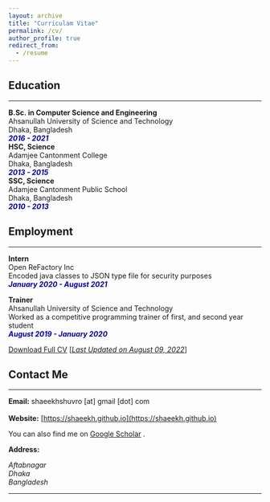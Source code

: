 ```yaml
---
layout: archive
title: "Curriculam Vitae"
permalink: /cv/
author_profile: true
redirect_from:
  - /resume
---
```


## Education 
-------------

<b>B.Sc. in Computer Science and Engineering</b><br />
Ahsanullah University of Science and Technology<br />
Dhaka, Bangladesh<br />
<i style='color:#000099;'>**2016 - 2021**</i> <br/>
<b>HSC, Science</b><br />
Adamjee Cantonment College<br />
Dhaka, Bangladesh<br />
<i style='color:#000099;'> **2013 - 2015** </i> <br/>
<b>SSC, Science</b><br />
Adamjee Cantonment Public School<br />
Dhaka, Bangladesh<br />
<i style='color:#000099;'>**2010 - 2013**</i>


## Employment 
-------------
<b>Intern</b><br />
Open ReFactory Inc <br/>
Encoded java classes to JSON type file for security purposes <br />
<i style='color:#000099;'>**January 2020 - August 2021**</i><br/>

<b>Trainer</b><br />
Ahsanullah University of Science and Technology<br />
Worked as a competitive programming trainer of first, and second year student <br/>
<i style='color:#000099;'>**August 2019 - January 2020**</i>

[Download Full CV](https://drive.google.com/file/d/1zX8KQ98PSedjCcT6EtUI2Os03GY15kN8/view?usp=sharing) [<ins>*Last Updated on August 09, 2022*</ins>]

## Contact Me
-------------

**Email:** shaeekhshuvro [at] gmail [dot] com <br /> 
 <br /> 
**Website:** [https://shaeekh.github.io](https://shaeekh.github.io) <br />

You can also find me on [Google Scholar](https://scholar.google.com/citations?user=fONhn9EAAAAJ&hl=en) .


**Address:**
<address>
Aftabnagar<br /> 
Dhaka <br /> 
Bangladesh <br /> 
</address> 

__________________________________________________________